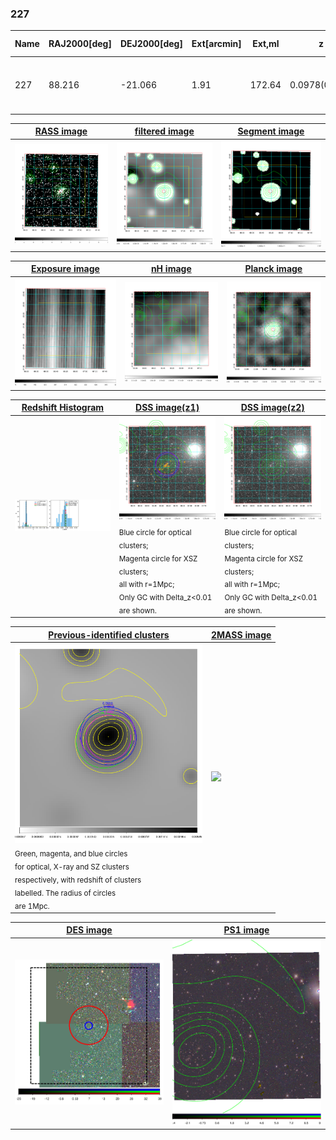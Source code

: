 <div STYLE="page-break-after: always;"></div>

### 227

|Name|RAJ2000[deg]|DEJ2000[deg] |Ext[arcmin]| Ext,ml | z | z_src| C|GC(XSZ,Delta_z<0.01)| GC(OPT,Delta_z<0.01)|GC| R_sig[arcmin] | R500[arcmin] | R500[Mpc]| CRsig[c/s] | CR500[c/s] |L500[1E44 erg/s]|F500[1E-12 erg/s/cm^2]| M500[1E14 Msun]|Tx[keV]|Cnt_sig|Beta|Rc[arcmin]|Comment|Alias|
|---|---|---|---|---|---|------|---|--------|---------|----------|---|---|---|---|---|---|---|---|---|---|---|---|---|---|
|227| 88.216| -21.066| 1.91| 172.64| 0.0978(0.005)| z1, z_xsz| B| MCXC, PSZ2, Tar| A, W| A, MCXC, PSZ2, Tar, W, XB| 14.162| 9.855| 1.069| 0.499(0.038)| 0.475(0.037)| 2.136(0.068)| 8.835(0.281)| 3.82(0.06)| 5.05(0.05)| 251.3| 0.831(-0.095+0.101)| 3.830(-0.648+0.611)| -| k198|

|[RASS image](../image/227/227_img.pdf)|[filtered image](../image/227/227_fil.pdf)|[Segment image](../image/227/227_seg.pdf)|
|-------------------|--------------------|-------------------|
| <img src="../image/227/227_img.png" width="300">  | <img src="../image/227/227_fil.png" width="300">   | <img src="../image/227/227_seg.png" width="300">  |

|[Exposure image](../image/227/227_mex.pdf)| [nH image](../image/227/227_nh.pdf)| [Planck image](../image/227/227_p.pdf)|
|-------------------|--------------------|-------------------|
|<img src="../image/227/227_mex.png" width="300">   | <img src="../image/227/227_nh.png" width="300">    | <img src="../image/227/227_p.png" width="300"> |

|[Redshift Histogram](../image/227/227_zg.pdf) | [DSS image(z1)](../image/227/227_dss_z1.pdf)      |  [DSS image(z2)](../image/227/227_dss_z2.pdf)    |
|-------------------|--------------------|-------------------|
|<img src="../image/227/227_zg.png" width="300"> |<img src="../image/227/227_dss_z1.png" width="300"> <sub><br>Blue circle for optical clusters; <br>Magenta circle for XSZ clusters; <br>all with r=1Mpc; <br>Only GC with Delta_z<0.01 are shown. </sub>| <img src="../image/227/227_dss_z2.png" width="300"><sub><br>Blue circle for optical clusters; <br>Magenta circle for XSZ clusters; <br>all with r=1Mpc; <br>Only GC with Delta_z<0.01 are shown. </sub> |

|[Previous-identified clusters](../image/227/227_gc.pdf) | [2MASS image](../image/227/227_2mass.pdf)      |
|-------------------|-------------------|
|<img src=../image/227/227_gc.png width="300"> <br><sub>Green, magenta, and blue circles <br>for optical, X-ray and SZ clusters <br>respectively, with redshift of clusters <br>labelled. The radius of circles <br>are 1Mpc.</sub>|<img src="../image/227/227_2mass.png" width="300">  |

|[DES image](../image/227/227_des.pdf)   |[PS1 image](../image/227/227_ps1.pdf)            |
|-------------------|-------------------|
| <img src="../image/227/227_des.png" width="300">  | <img src="../image/227/227_ps1.png" width="300">  |

